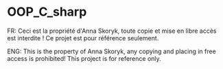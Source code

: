 # OOP_C_sharp

FR: Ceci est la propriété d'Anna Skoryk, toute copie et mise en libre accès est interdite ! Ce projet est pour référence seulement.

ENG: This is the property of Anna Skoryk, any copying and placing in free access is prohibited! This project is for reference only.
